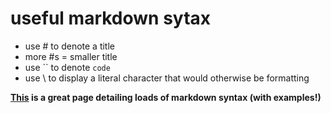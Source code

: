 
# useful markdown sytax

- use \# to denote a title
- more \#s = smaller title
- use \`\` to denote `code`
- use \\ to display a literal character that would otherwise be formatting 

**[This](https://www.markdownguide.org/basic-syntax/) is a great page detailing loads of markdown syntax (with examples!)**